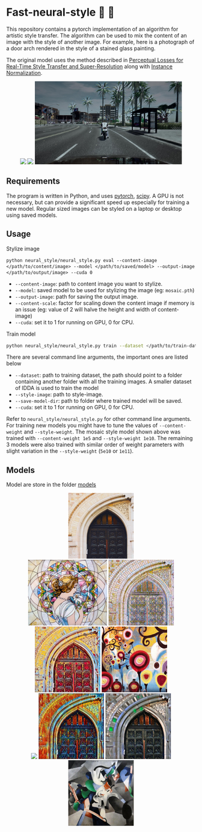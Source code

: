# Fast-neural-style :city_sunrise: :rocket:
This repository contains a pytorch implementation of an algorithm for artistic style transfer. The algorithm can be used to mix the content of an image with the style of another image. For example, here is a photograph of a door arch rendered in the style of a stained glass painting.

The original model uses the method described in [Perceptual Losses for Real-Time Style Transfer and Super-Resolution](https://arxiv.org/abs/1603.08155) along with [Instance Normalization](https://arxiv.org/pdf/1607.08022.pdf). 

<p align="center">
    <img src="images/style-images/idda.jpg" height="200px">
    <img src="images/content-images/camvid5.jpg" height="200px">
    <img src="images/output-images/camvid5.jpg" height="220px">
</p>

## Requirements
The program is written in Python, and uses [pytorch](http://pytorch.org/), [scipy](https://www.scipy.org). A GPU is not necessary, but can provide a significant speed up especially for training a new model. Regular sized images can be styled on a laptop or desktop using saved models.

## Usage
Stylize image
```
python neural_style/neural_style.py eval --content-image </path/to/content/image> --model </path/to/saved/model> --output-image </path/to/output/image> --cuda 0
```
* `--content-image`: path to content image you want to stylize.
* `--model`: saved model to be used for stylizing the image (eg: `mosaic.pth`)
* `--output-image`: path for saving the output image.
* `--content-scale`: factor for scaling down the content image if memory is an issue (eg: value of 2 will halve the height and width of content-image)
* `--cuda`: set it to 1 for running on GPU, 0 for CPU.

Train model
```bash
python neural_style/neural_style.py train --dataset </path/to/train-dataset> --style-image </path/to/style/image> --save-model-dir </path/to/save-model/folder> --epochs 2 --cuda 1
```

There are several command line arguments, the important ones are listed below
* `--dataset`: path to training dataset, the path should point to a folder containing another folder with all the training images. A smaller dataset of IDDA is used to train the model
* `--style-image`: path to style-image.
* `--save-model-dir`: path to folder where trained model will be saved.
* `--cuda`: set it to 1 for running on GPU, 0 for CPU.

Refer to ``neural_style/neural_style.py`` for other command line arguments. For training new models you might have to tune the values of `--content-weight` and `--style-weight`. The mosaic style model shown above was trained with `--content-weight 1e5` and `--style-weight 1e10`. The remaining 3 models were also trained with similar order of weight parameters with slight variation in the `--style-weight` (`5e10` or `1e11`).

## Models

Model are store in the folder [models](https://github.com/MatteoM95/Real-time-Domain-Adaptation-in-Semantic-Segmentation/tree/MatteoBranch/StyleSwap%20code/models)

<div align='center'>
  <img src='images/content-images/amber.jpg' height="174px">		
</div>

<div align='center'>
  <img src='images/style-images/mosaic.jpg' height="174px">
  <img src='images/output-images/amber-mosaic.jpg' height="174px">
  <img src='images/output-images/amber-candy.jpg' height="174px">
  <img src='images/style-images/candy.jpg' height="174px">
  <br>
  <img src='images/style-images/rain-princess-cropped.jpg' height="174px">
  <img src='images/output-images/amber-rain-princess.jpg' height="174px">
  <img src='images/output-images/amber-udnie.jpg' height="174px">
  <img src='images/style-images/udnie.jpg' height="174px">
</div>
